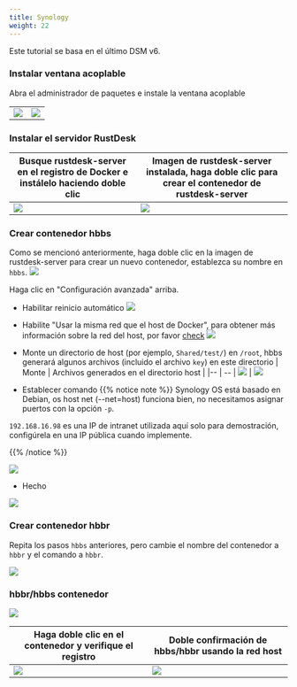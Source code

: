 ```yaml
---
title: Synology
weight: 22
---
```


Este tutorial se basa en el último DSM v6.

### Instalar ventana acoplable

Abra el administrador de paquetes e instale la ventana acoplable

|             |                                                   |
| --------------- | -------------------------------------------------------- |
![](/docs/en/self-host/synogy/images/package-manager.png) | ![](/docs/en/self-host/synogy/images/docker.png)


### Instalar el servidor RustDesk

| Busque rustdesk-server en el registro de Docker e instálelo haciendo doble clic | Imagen de rustdesk-server instalada, haga doble clic para crear el contenedor de rustdesk-server |
| --------------- | -------------------------------------------------------- |
![](/docs/en/self-host/synogy/images/pull-rustdesk-server.png) | ![](/docs/en/self-host/synogy/images/rustdesk-server-installed.png)


### Crear contenedor hbbs

Como se mencionó anteriormente, haga doble clic en la imagen de rustdesk-server para crear un nuevo contenedor, establezca su nombre en `hbbs`.
![](/docs/en/self-host/synogy/images/hbbs.png) 

Haga clic en "Configuración avanzada" arriba.

- Habilitar reinicio automático
![](/docs/en/self-host/synogy/images/auto-restart.png) 

- Habilite "Usar la misma red que el host de Docker", para obtener más información sobre la red del host, por favor [check](/docs/en/self-host/install/#net-host)
![](/docs/en/self-host/synogy/images/host-net.png) 

- Monte un directorio de host (por ejemplo, `Shared/test/`) en `/root`, hbbs generará algunos archivos (incluido el archivo `key`) en este directorio
| Monte | Archivos generados en el directorio host |
|-- | -- |
![](/docs/en/self-host/synogy/images/mount.png?width=500px) | ![](/docs/en/self-host/synogy/images/mounted-dir.png?width=300px) 

- Establecer comando
{{% notice note %}}
Synology OS está basado en Debian, os host net (--net=host) funciona bien, no necesitamos asignar puertos con la opción `-p`.

`192.168.16.98` es una IP de intranet utilizada aquí solo para demostración, configúrela en una IP pública cuando implemente.

{{% /notice %}}

![](/docs/en/self-host/synogy/images/hbbs-cmd.png?v2) 

- Hecho
  
![](/docs/en/self-host/synogy/images/hbbs-config.png) 

### Crear contenedor hbbr

Repita los pasos `hbbs` anteriores, pero cambie el nombre del contenedor a `hbbr` y el comando a `hbbr`.

![](/docs/en/self-host/synogy/images/hbbr-config.png) 

### hbbr/hbbs contenedor

![](/docs/en/self-host/synogy/images/containers.png?width=500px)


| Haga doble clic en el contenedor y verifique el registro | Doble confirmación de hbbs/hbbr usando la red host |
|-- | -- |
![](/docs/en/self-host/synogy/images/log.png?width=500px) | ![](/docs/en/self-host/synogy/images/network-types.png?width=500px)

